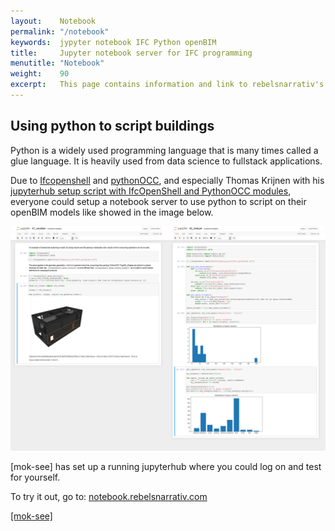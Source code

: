```yaml
---
layout:    Notebook
permalink: "/notebook"
keywords:  jypyter notebook IFC Python openBIM
title:     Jupyter notebook server for IFC programming
menutitle: "Notebook"
weight:    90
excerpt:   This page contains information and link to rebelsnarrativ's jupyter notebook.
---
```

<script async defer src="https://buttons.github.io/buttons.js"></script>


## Using python to script buildings

Python is a widely used programming language that is many times called a glue language. It is heavily used from data science to fullstack applications.

Due to [Ifcopenshell](http://ifcopenshell.org/) and [pythonOCC](http://www.pythonocc.org/), and especially Thomas Krijnen with his [jupyterhub setup script with IfcOpenShell and PythonOCC modules](https://github.com/IfcOpenShell/ifcopenshell-jupyterhub), everyone could setup a notebook server to use python to script on their openBIM models like showed in the image below.

![Jupyter Notebook hub](/assets/jupyternotebook.png)

[mok-see] has set up a running jupyterhub where you could log on and test for yourself.

To try it out, go to: [notebook.rebelsnarrativ.com](https://notebook.rebelsnarrative.com)




<p class="github-button-container">
<a class="github-button" href="https://github.com/mok-see" data-size="large" data-show-count="true" aria-label="Star [mok-see] on GitHub">[mok-see]</a>
</p>
